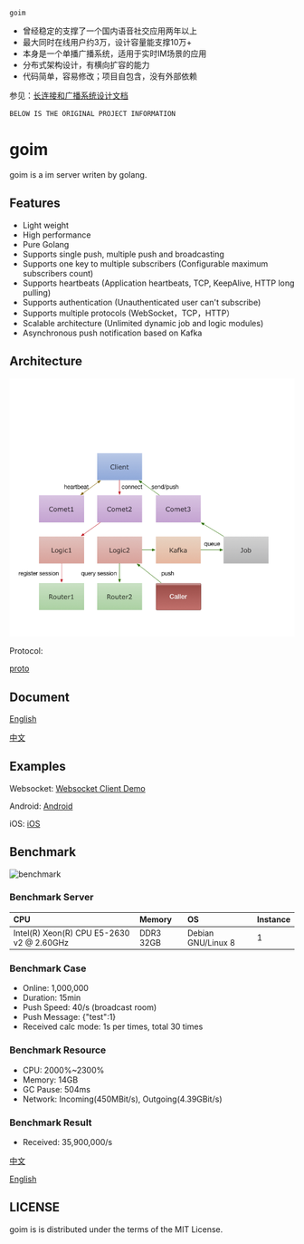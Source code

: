 `goim` 

* 曾经稳定的支撑了一个国内语音社交应用两年以上
* 最大同时在线用户约3万，设计容量能支撑10万+
* 本身是一个单播广播系统，适用于实时IM场景的应用
* 分布式架构设计，有横向扩容的能力
* 代码简单，容易修改；项目自包含，没有外部依赖

参见：[长连接和广播系统设计文档](doc/arch.md)



~~~
BELOW IS THE ORIGINAL PROJECT INFORMATION
~~~

goim
==============
goim is a im server writen by golang.

## Features
 * Light weight
 * High performance
 * Pure Golang
 * Supports single push, multiple push and broadcasting
 * Supports one key to multiple subscribers (Configurable maximum subscribers count)
 * Supports heartbeats (Application heartbeats, TCP, KeepAlive, HTTP long pulling)
 * Supports authentication (Unauthenticated user can't subscribe)
 * Supports multiple protocols (WebSocket，TCP，HTTP）
 * Scalable architecture (Unlimited dynamic job and logic modules)
 * Asynchronous push notification based on Kafka

## Architecture
![arch](https://github.com/Terry-Mao/goim/blob/master/doc/arch.png)

Protocol:

[proto](https://github.com/Terry-Mao/goim/blob/master/doc/protocol.png)

## Document
[English](./README_en.md)

[中文](./README_cn.md)

## Examples
Websocket: [Websocket Client Demo](https://github.com/Terry-Mao/goim/tree/master/examples/javascript)

Android: [Android](https://github.com/roamdy/goim-sdk)

iOS: [iOS](https://github.com/roamdy/goim-oc-sdk)

## Benchmark
![benchmark](./doc/benchmark.jpg)

### Benchmark Server
| CPU | Memory | OS | Instance |
| :---- | :---- | :---- | :---- |
| Intel(R) Xeon(R) CPU E5-2630 v2 @ 2.60GHz  | DDR3 32GB | Debian GNU/Linux 8 | 1 |

### Benchmark Case
* Online: 1,000,000
* Duration: 15min
* Push Speed: 40/s (broadcast room)
* Push Message: {"test":1}
* Received calc mode: 1s per times, total 30 times

### Benchmark Resource
* CPU: 2000%~2300%
* Memory: 14GB
* GC Pause: 504ms
* Network: Incoming(450MBit/s), Outgoing(4.39GBit/s)

### Benchmark Result
* Received: 35,900,000/s

[中文](./doc/benchmark_cn.md)

[English](./doc/benchmark_en.md)

## LICENSE
goim is is distributed under the terms of the MIT License.
